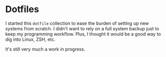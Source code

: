 # Dotfiles 

I started this `dotfile` collection to ease the burden of setting up new systems from scratch. I didn't want to rely on a full system backup just to keep my programming workflow. Plus, I thought it would be a good way to dig into Linux, ZSH, etc.


It's still very much a work in progress.
